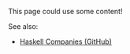 This page could use some content!

See also:

- [Haskell Companies (GitHub)](https://github.com/erkmos/haskell-companies)
